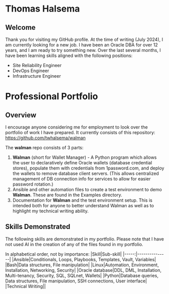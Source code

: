 # Thomas Halsema
## Welcome
Thank you for visiting my GitHub profile.
At the time of writing (July 2024), I am currently looking for a new job. I have been an Oracle DBA for over 12 years, and I am ready to try something new. Over the last several months, I have been learning skills aligned with the following positions:

- Site Reliability Engineer
- DevOps Engineer
- Infrastructure Engineer

# Professional Portfolio
## Overview
I encourage anyone considering me for employment to look over the portfolio of work I have prepared.
It currently consists of this repository: https://github.com/twhalsema/walman

The <b>walman</b> repo consists of 3 parts:
1. <b>Walman</b> (short for Wallet Manager) - A Python program which allows the user to declaratively define Oracle wallets (database credential stores), populate them with credentials from 1password.com, and deploy the wallets to remove database client servers. (This allows centralized management of DB connection info for services to allow for easier password rotation.)
2. Ansible and other automation files to create a test environment to demo <b>Walman</b>. These are found in the Examples directory.
3. Documentation for <b>Walman</b> and the test environment setup. This is intended both for anyone to better understand Walman as well as to highlight my technical writing ability.

## Skills Demonstrated
The following skills are demonstrated in my portfolio.
Please note that I have not used AI in the creation of any of the files found in my portfolio.

In alphabetical order, not by importance:
|Skill|Sub-skill|
|-----:|---------------|
|Ansible|Conditionals, Loops, Playbooks, Templates, Vault, Variables|
|Bash|Data structures, File manipulation|
|Linux|Automation, Environment, Installation, Networking, Security|
|Oracle database|DDL, DML, Installation, Multi-tenancy, Security, SQL, SQLnet, Wallets|
|Python|Database queries, Data structures, File manipulation, SSH connections, User interface|
|Technical Writing||
